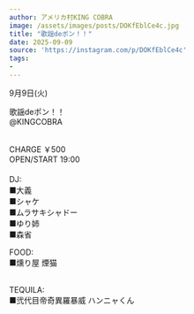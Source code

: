 ```yaml
---
author: アメリカ村KING COBRA
image: /assets/images/posts/DOKfEblCe4c.jpg
title: "歌謡deポン！！"
date: 2025-09-09
source: 'https://instagram.com/p/DOKfEblCe4c'
tags:
- 
---
```

9月9日(火) 

歌謡deポン！！ <br>
@KINGCOBRA<br>
<br>
CHARGE ￥500 <br>
OPEN/START 19:00<br>
<br>
DJ:　<br>
 ■大義　<br>
 ■シャケ<br>
 ■ムラサキシャドー<br>
 ■ゆり姉<br>
 ■森省

FOOD:<br>
 ■燻り屋 煙猫<br>
<br>
TEQUILA:<br>
 ■弐代目帝奇異羅暴威  ハンニャくん